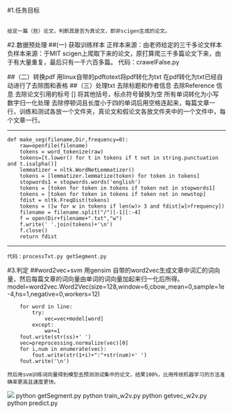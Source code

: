 #1.任务目标
##
	给定一篇（些）论文，判断其是否为真论文，即非scigen生成的论文。
#2.数据预处理
##(一) 获取训练样本
	正样本来源：由老师给定的三千多论文样本
	负样本来源：于MIT scigen上爬取下来的论文，原打算爬三千多篇论文下来，由于有大量重复，最后只有一千六百多篇。
	代码：crawelFalse.py

##（二）转换pdf
	用linux自带的pdftotext将pdf转化为txt
	在pdf转化为txt已经自动进行了去除图和表格
##（三）处理txt
	去除标题和作者信息
	去除Reference 信息
	去除论文引用的标号 []
	将其他括号，标点符号替换为空
	所有单词转化为小写
	数字归一化处理
	去除停顿词且长度小于四的单词后用空格连起来，每篇文章一行，训练和测试各放一个文件夹，真论文和假论文各放文件夹中的一个文件中，每个文章一行。
	
***
	def make_seg(filename,Dir,frequency=0):
		raw=openfile(filename)
		tokens = word_tokenize(raw)
		tokens=[t.lower() for t in tokens if t not in string.punctuation and t.isalpha()]
		lemmatizer = nltk.WordNetLemmatizer()
		tokens = [lemmatizer.lemmatize(token) for token in tokens]
		stopwords1 = stopwords.words('english')
		tokens = [token for token in tokens if token not in stopwords1]
		tokens = [token for token in tokens if token not in newstop]
		fdist = nltk.FreqDist(tokens)
		tokens = ([w for w in tokens if len(w)> 3 and fdist[w]>frequency])
		filename = filename.split("/")[-1][:-4]
		f = open(Dir+filename+".txt","w")
		f.write(' '.join(tokens)+'\n')
		f.close()
		return fdist
***
	代码：processTxt.py getSegment.py
#3.判定
##word2vec+svm
	用gensim 自带的word2vec生成文章中词汇的词向量，然后每篇文章的词向量由单词的词向量加起来归一化后所得。
	    model=word2vec.Word2Vec(size=128,window=6,cbow_mean=0,sample=1e-4,hs=1,negative=0,workers=12)

        for word in line:
            try:
                vec=vec+model[word]
            except:
                wa+=1
        fout.write(str(ss)+' ')
        vec=preprocessing.normalize(vec)[0]
        for i,num in enumerate(vec):
            fout.write(str(1+i)+":"+str(num)+' ')
        fout.write('\n')    
        
	然后用svm训练词向量得到模型去预测测试集中的论文，结果100%，比用传统机器学习的方法准确率更高且速度更快。
![](/home/victoria/Pictures/233) 
python getSegment.py
python train_w2v.py
python getvec_w2v.py
python predict.py

